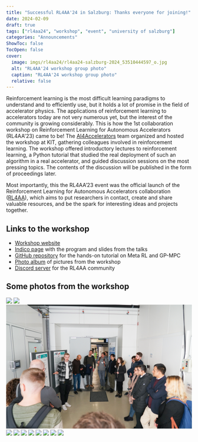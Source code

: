 ```yaml
---
title: "Successful RL4AA'24 in Salzburg: Thanks everyone for joining!"
date: 2024-02-09
draft: true
tags: ["rl4aa24", "workshop", "event", "university of salzburg"]
categories: "Announcements"
ShowToc: false
TocOpen: false
cover:
  image: imgs/rl4aa24/rl4aa24-salzburg-2024_53510444597_o.jpg
  alt: "RL4AA'24 workshop group photo"
  caption: "RL4AA'24 workshop group photo"
  relative: false
---
```


Reinforcement learning is the most difficult learning paradigms to understand and to efficiently use, but it holds a lot of promise in the field of accelerator physics.
The applications of reinforcement learning to accelerators today are not very numerous yet, but the interest of the community is growing considerably.
This is how the 1st collaboration workshop on Reinforcement Learning for Autonomous Accelerators (RL4AA'23) came to be! The [AI4Accelerators](https://www.ibpt.kit.edu/AI4Accelerators.php) team organized and hosted the workshop at KIT, gathering colleagues involved in reinforcement learning. The workshop offered introductory lectures to reinforcement learning, a Python tutorial that studied the real deployment of such an algorithm in a real accelerator, and guided discussion sessions on the most pressing topics. The contents of the discussion will be published in the form of proceedings later.

Most importantly, this the RL4AA’23 event was the official launch of the Reinforcement Learning for Autonomous Accelerators collaboration ([RL4AA](https://github.com/RL4AA)), which aims to put researchers in contact, create and share valuable resources, and be the spark for interesting ideas and projects together.

## Links to the workshop

- [Workshop website](https://rl4aa.github.io/RL4AA24/)
- [Indico page](https://indico.scc.kit.edu/event/3746/overview) with the program and slides from the talks
- [GitHub repository](https://github.com/RL4AA/rl4aa24-tutorial) for the hands-on tutorial on Meta RL and GP-MPC
- [Photo album](https://flic.kr/s/aHBqjBd84t) of pictures from the workshop
- [Discord server](https://discord.gg/QtBMqsjWH2) for the RL4AA community

## Some photos from the workshop

![ ](/imgs/rl4aa23/DSC00067.JPG#center)
![ ](/imgs/rl4aa23/DSC00083.JPG#center)
![ ](/imgs/rl4aa23/DSC00073.jpg#center)
![ ](/imgs/rl4aa23/DSC00081.JPG#center)
![ ](/imgs/rl4aa23/DSC00056.JPG#center)
![ ](/imgs/rl4aa23/DSC00082.JPG#center)
![ ](/imgs/rl4aa23/DSC00079.JPG#center)
![ ](/imgs/rl4aa23/DSC00109.JPG#center)
![ ](/imgs/rl4aa23/DSC00119.JPG#center)
![ ](/imgs/rl4aa23/DSC00126.JPG#center)
![ ](/imgs/rl4aa23/DSC00130.JPG#center)
